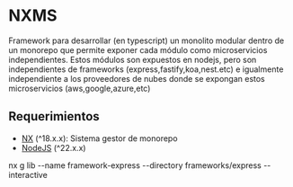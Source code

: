 # NXMS

Framework para desarrollar (en typescript) un monolito modular dentro de un monorepo que permite exponer cada módulo como microservicios independientes. Estos módulos son expuestos en nodejs, pero son independientes de frameworks (express,fastify,koa,nest.etc) e igualmente independiente a los proveedores de nubes donde se expongan estos microservicios (aws,google,azure,etc)

## Requerimientos

- [NX](https://nx.dev/) (^18.x.x): Sistema gestor de monorepo
- [NodeJS](https://nodejs.org/) (^22.x.x)

nx g lib --name framework-express --directory frameworks/express --interactive
